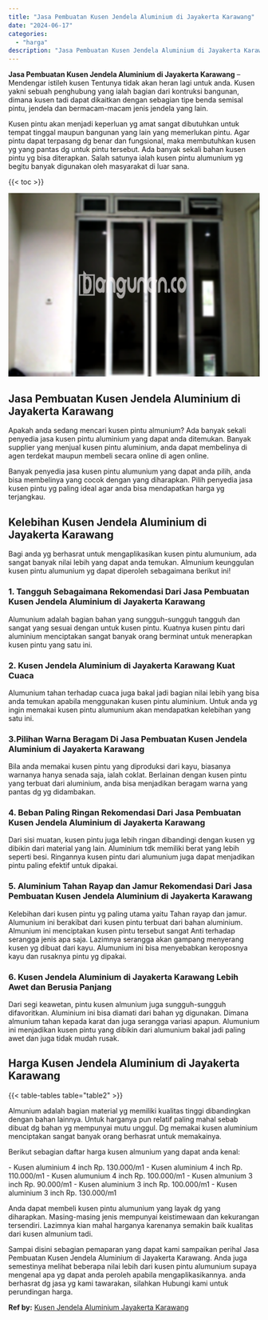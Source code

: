 ```yaml
---
title: "Jasa Pembuatan Kusen Jendela Aluminium di Jayakerta Karawang"
date: "2024-06-17"
categories: 
  - "harga"
description: "Jasa Pembuatan Kusen Jendela Aluminium di Jayakerta Karawang. Sampai disini sebagian pemaparan yang dapat kami sampaikan perihal Jasa Pembuatan Kusen Jendela..."
---
```


**Jasa Pembuatan Kusen Jendela Aluminium di Jayakerta Karawang** – Mendengar istileh kusen Tentunya tidak akan heran lagi untuk anda. Kusen yakni sebuah penghubung yang ialah bagian dari kontruksi bangunan, dimana kusen tadi dapat dikaitkan dengan sebagian tipe benda semisal pintu, jendela dan bermacam-macam jenis jendela yang lain.

Kusen pintu akan menjadi keperluan yg amat sangat dibutuhkan untuk tempat tinggal maupun bangunan yang lain yang memerlukan pintu. Agar pintu dapat terpasang dg benar dan fungsional, maka membutuhkan kusen yg yang pantas dg untuk pintu tersebut. Ada banyak sekali bahan kusen pintu yg bisa diterapkan. Salah satunya ialah kusen pintu alumunium yg begitu banyak digunakan oleh masyarakat di luar sana.

{{< toc >}}

![Jasa Pembuatan Kusen Jendela Aluminium di Jayakerta Karawang](/images/harga-kusen-jendela-alumunium-39.png)

## Jasa Pembuatan Kusen Jendela Aluminium di Jayakerta Karawang

Apakah anda sedang mencari kusen pintu almunium? Ada banyak sekali penyedia jasa kusen pintu aluminium yang dapat anda ditemukan. Banyak supplier yang menjual kusen pintu aluminium, anda dapat membelinya di agen terdekat maupun membeli secara online di agen online.

Banyak penyedia jasa kusen pintu alumunium yang dapat anda pilih, anda bisa membelinya yang cocok dengan yang diharapkan. Pilih penyedia jasa kusen pintu yg paling ideal agar anda bisa mendapatkan harga yg terjangkau.

## Kelebihan Kusen Jendela Aluminium di Jayakerta Karawang

Bagi anda yg berhasrat untuk mengaplikasikan kusen pintu alumunium, ada sangat banyak nilai lebih yang dapat anda temukan. Almunium keunggulan kusen pintu alumunium yg dapat diperoleh sebagaimana berikut ini!

### 1\. Tangguh Sebagaimana Rekomendasi Dari Jasa Pembuatan Kusen Jendela Aluminium di Jayakerta Karawang

Alumunium adalah bagian bahan yang sungguh-sungguh tangguh dan sangat yang sesuai dengan untuk kusen pintu. Kuatnya kusen pintu dari aluminium menciptakan sangat banyak orang berminat untuk menerapkan kusen pintu yang satu ini.

### 2\. Kusen Jendela Aluminium di Jayakerta Karawang Kuat Cuaca

Alumunium tahan terhadap cuaca juga bakal jadi bagian nilai lebih yang bisa anda temukan apabila menggunakan kusen pintu aluminium. Untuk anda yg ingin memakai kusen pintu alumunium akan mendapatkan kelebihan yang satu ini.

### 3.Pilihan Warna Beragam Di Jasa Pembuatan Kusen Jendela Aluminium di Jayakerta Karawang

Bila anda memakai kusen pintu yang diproduksi dari kayu, biasanya warnanya hanya senada saja, ialah coklat. Berlainan dengan kusen pintu yang terbuat dari aluminium, anda bisa menjadikan beragam warna yang pantas dg yg didambakan.

### 4\. Beban Paling Ringan Rekomendasi Dari Jasa Pembuatan Kusen Jendela Aluminium di Jayakerta Karawang

Dari sisi muatan, kusen pintu juga lebih ringan dibandingi dengan kusen yg dibikin dari material yang lain. Aluminium tdk memiliki berat yang lebih seperti besi. Ringannya kusen pintu dari alumunium juga dapat menjadikan pintu paling efektif untuk dipakai.

### 5\. Aluminium Tahan Rayap dan Jamur Rekomendasi Dari Jasa Pembuatan Kusen Jendela Aluminium di Jayakerta Karawang

Kelebihan dari kusen pintu yg paling utama yaitu Tahan rayap dan jamur. Alumunium ini berakibat dari kusen pintu terbuat dari bahan aluminium. Almunium ini menciptakan kusen pintu tersebut sangat Anti terhadap serangga jenis apa saja. Lazimnya serangga akan gampang menyerang kusen yg dibuat dari kayu. Alumunium ini bisa menyebabkan keroposnya kayu dan rusaknya pintu yg dipakai.

### 6\. Kusen Jendela Aluminium di Jayakerta Karawang Lebih Awet dan Berusia Panjang

Dari segi keawetan, pintu kusen almunium juga sungguh-sungguh difavoritkan. Aluminium ini bisa diamati dari bahan yg digunakan. Dimana almunium tahan kepada karat dan juga serangga variasi apapun. Alumunium ini menjadikan kusen pintu yang dibikin dari alumunium bakal jadi paling awet dan juga tidak mudah rusak.

## Harga Kusen Jendela Aluminium di Jayakerta Karawang

{{< table-tables table="table2" >}}

Almunium adalah bagian material yg memiliki kualitas tinggi dibandingkan dengan bahan lainnya. Untuk harganya pun relatif paling mahal sebab dibuat dg bahan yg mempunyai mutu unggul. Dg memakai kusen aluminium menciptakan sangat banyak orang berhasrat untuk memakainya.

Berikut sebagian daftar harga kusen almunium yang dapat anda kenal:

\- Kusen aluminium 4 inch Rp. 130.000/m1 - Kusen aluminium 4 inch Rp. 110.000/m1 - Kusen alumunium 4 inch Rp. 100.000/m1 - Kusen almunium 3 inch Rp. 90.000/m1 - Kusen aluminium 3 inch Rp. 100.000/m1 - Kusen aluminium 3 inch Rp. 130.000/m1

Anda dapat membeli kusen pintu alumunium yang layak dg yang diharapkan. Masing-masing jenis mempunyai keistimewaan dan kekurangan tersendiri. Lazimnya kian mahal harganya karenanya semakin baik kualitas dari kusen almunium tadi.

Sampai disini sebagian pemaparan yang dapat kami sampaikan perihal Jasa Pembuatan Kusen Jendela Aluminium di Jayakerta Karawang. Anda juga semestinya melihat beberapa nilai lebih dari kusen pintu alumunium supaya mengenal apa yg dapat anda peroleh apabila mengaplikasikannya. anda berhasrat dg jasa yg kami tawarakan, silahkan Hubungi kami untuk perundingan harga.

**Ref by:** [Kusen Jendela Aluminium Jayakerta Karawang](https://id.wikipedia.org/wiki/Kusen)
